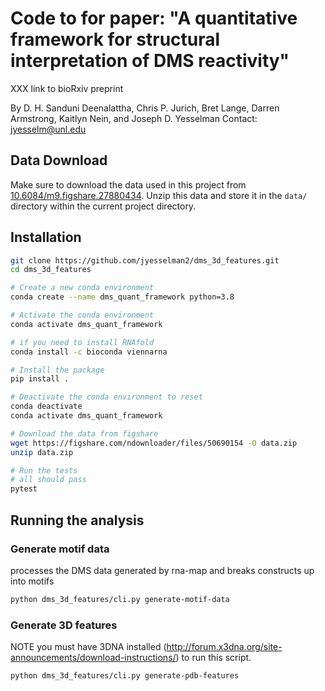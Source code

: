 # Code to for paper: "A quantitative framework for structural interpretation of DMS reactivity"

XXX link to bioRxiv preprint 

By D. H. Sanduni Deenalattha, Chris P. Jurich, Bret Lange, Darren Armstrong, Kaitlyn Nein, and Joseph D. Yesselman
Contact: jyesselm@unl.edu


## Data Download
Make sure to download the data used in this project from [10.6084/m9.figshare.27880434](https://figshare.com/ndownloader/files/50690154). Unzip this data and store it in the `data/` directory within the current project directory.


## Installation
```bash
git clone https://github.com/jyesselman2/dms_3d_features.git
cd dms_3d_features

# Create a new conda environment
conda create --name dms_quant_framework python=3.8

# Activate the conda environment
conda activate dms_quant_framework

# if you need to install RNAfold
conda install -c bioconda viennarna

# Install the package
pip install . 

# Deactivate the conda environment to reset
conda deactivate
conda activate dms_quant_framework

# Download the data from figshare
wget https://figshare.com/ndownloader/files/50690154 -O data.zip
unzip data.zip

# Run the tests
# all should pass
pytest 
```

## Running the analysis 

### Generate motif data
processes the DMS data generated by rna-map and breaks constructs up into motifs
```bash
python dms_3d_features/cli.py generate-motif-data
```

### Generate 3D features
NOTE you must have 3DNA installed (http://forum.x3dna.org/site-announcements/download-instructions/) to run this script. 

```bash
python dms_3d_features/cli.py generate-pdb-features
```

